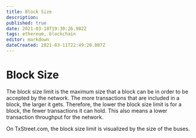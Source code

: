 ```yaml
---
title: Block Size
description: 
published: true
date: 2021-03-18T19:30:26.982Z
tags: ethereum, blockchain
editor: markdown
dateCreated: 2021-03-11T22:49:20.087Z
---
```


# Block Size
The block size limit is the maximum size that a block can be in order to be accepted by the network. The more transactions that are included in a block, the larger it gets. Therefore, the lower the block size limit is for a block, the fewer transactions it can hold. This also means a lower transaction throughput for the network.

On TxStreet.com, the block size limit is visualized by the size of the buses.
